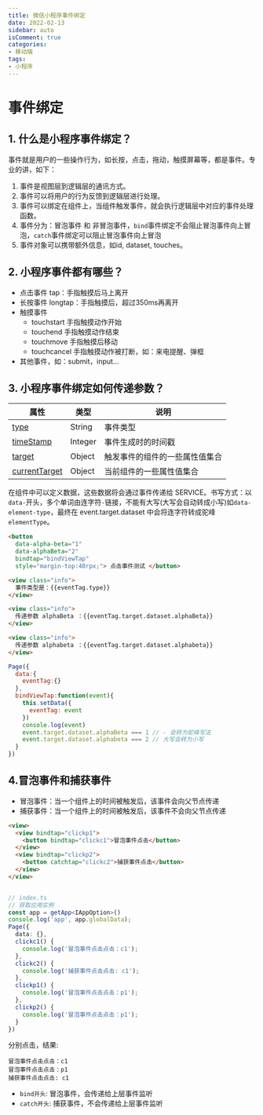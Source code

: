 ```yaml
---
title: 微信小程序事件绑定
date: 2022-02-13
sidebar: auto
isComment: true
categories:
- 移动端
tags:
- 小程序
---
```


# 事件绑定

## 1. 什么是小程序事件绑定？

事件就是用户的一些操作行为，如长按，点击，拖动，触摸屏幕等，都是事件。专业的讲，如下：

1. 事件是视图层到逻辑层的通讯方式。
2. 事件可以将用户的行为反馈到逻辑层进行处理。
3. 事件可以绑定在组件上，当组件触发事件，就会执行逻辑层中对应的事件处理函数。
4. 事件分为：冒泡事件 和 非冒泡事件，`bind`事件绑定不会阻止冒泡事件向上冒泡，`catch`事件绑定可以阻止冒泡事件向上冒泡
5. 事件对象可以携带额外信息，如id, dataset, touches。

## 2. 小程序事件都有哪些？

- 点击事件 tap：手指触摸后马上离开
- 长按事件 longtap：手指触摸后，超过350ms再离开
- 触摸事件 
  - touchstart 手指触摸动作开始
  - touchend 手指触摸动作结束
  - touchmove 手指触摸后移动
  - touchcancel 手指触摸动作被打断，如：来电提醒、弹框
- 其他事件，如：submit，input...

## 3. 小程序事件绑定如何传递参数？

| 属性                                                         | 类型    | 说明                           |
| ------------------------------------------------------------ | ------- | ------------------------------ |
| [type](https://www.w3cschool.cn/weixinapp/weixinapp-event.html#type) | String  | 事件类型                       |
| [timeStamp](https://www.w3cschool.cn/weixinapp/weixinapp-event.html#timestamp) | Integer | 事件生成时的时间戳             |
| [target](https://www.w3cschool.cn/weixinapp/weixinapp-event.html#target) | Object  | 触发事件的组件的一些属性值集合 |
| [currentTarget](https://www.w3cschool.cn/weixinapp/weixinapp-event.html#currenttarget) | Object  | 当前组件的一些属性值集合       |

在组件中可以定义数据，这些数据将会通过事件传递给 SERVICE。书写方式：以`data-`开头，多个单词由连字符`-`链接，不能有大写(大写会自动转成小写)如`data-element-type`，最终在 event.target.dataset 中会将连字符转成驼峰`elementType`。

```html
<button 
  data-alpha-beta="1" 
  data-alphaBeta="2" 
  bindtap="bindViewTap"
  style="margin-top:40rpx;"> 点击事件测试 </button>

<view class="info">
  事件类型是：{{eventTag.type}}
</view>

<view class="info">
  传递参数 alphaBeta ：{{eventTag.target.dataset.alphaBeta}}
</view>

<view class="info">
  传递参数 alphabeta ：{{eventTag.target.dataset.alphabeta}}
</view>
```

`````js
Page({
  data:{
    eventTag:{}
  },
  bindViewTap:function(event){
    this.setData({
      eventTag: event
    })
    console.log(event)
    event.target.dataset.alphaBeta === 1 // - 会转为驼峰写法
    event.target.dataset.alphabeta === 2 // 大写会转为小写
  }
})
`````

## 4.冒泡事件和捕获事件
+ 冒泡事件：当一个组件上的时间被触发后，该事件会向父节点传递
+ 捕获事件：当一个组件上的时间被触发后，该事件不会向父节点传递
```html
<view>
  <view bindtap="clickp1">
    <button bindtap="clickc1">冒泡事件点击</button>
  </view>
  <view bindtap="clickp2">
    <button catchtap="clickc2">捕获事件点击</button>
  </view>
</view>
```
```ts

// index.ts
// 获取应用实例
const app = getApp<IAppOption>()
console.log('app', app.globalData);
Page({
  data: {},
  clickc1() {
    console.log('冒泡事件点击点击：c1');
  },
  clickc2() {
    console.log('捕获事件点击点击: c1');
  },
  clickp1() {
    console.log('冒泡事件点击点击：p1');
  },
  clickp2() {
    console.log('冒泡事件点击点击：p1');
  }
})

```
分别点击，结果:
```
冒泡事件点击点击：c1
冒泡事件点击点击：p1
捕获事件点击点击: c1
```
+ `bind开头`: 冒泡事件，会传递给上层事件监听
+ `catch开头`: 捕获事件，不会传递给上层事件监听
